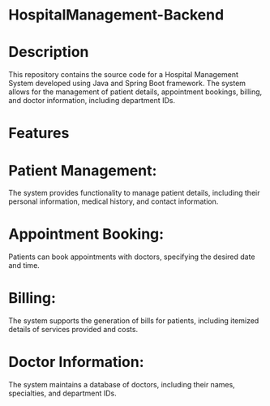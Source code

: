 # HospitalManagement-Backend
# Description
This repository contains the source code for a Hospital Management System developed using Java and Spring Boot framework. The system allows for the management of patient details, appointment bookings, billing, and doctor information, including department IDs.

# Features
# Patient Management:
The system provides functionality to manage patient details, including their personal information, medical history, and contact information.

# Appointment Booking:
Patients can book appointments with doctors, specifying the desired date and time.

# Billing: 
The system supports the generation of bills for patients, including itemized details of services provided and costs.

# Doctor Information: 
The system maintains a database of doctors, including their names, specialties, and department IDs.


